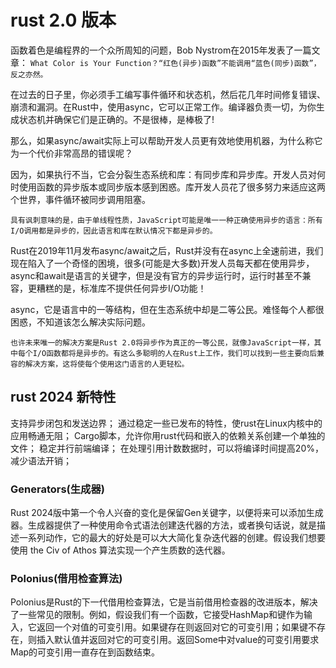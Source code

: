 # rust 2.0 版本

函数着色是编程界的一个众所周知的问题，Bob Nystrom在2015年发表了一篇文章：
`What Color is Your Function？“红色(异步)函数”不能调用“蓝色(同步)函数”，反之亦然。`

在过去的日子里，你必须手工编写事件循环和状态机，然后花几年时间修复错误、崩溃和漏洞。在Rust中，使用async，它可以正常工作。编译器负责一切，为你生成状态机并确保它们是正确的。不是很棒，是棒极了!

那么，如果async/await实际上可以帮助开发人员更有效地使用机器，为什么称它为一个代价非常高昂的错误呢？

因为，如果执行不当，它会分裂生态系统和库：有同步库和异步库。开发人员对何时使用函数的异步版本或同步版本感到困惑。库开发人员花了很多努力来适应这两个世界，事件循环被同步调用阻塞。

`具有讽刺意味的是，由于单线程性质，JavaScript可能是唯一一种正确使用异步的语言：所有I/O调用都是异步的，因此语言和库在默认情况下都是异步的。`

Rust在2019年11月发布async/await之后，Rust并没有在async上全速前进，我们现在陷入了一个奇怪的困境，很多(可能是大多数)开发人员每天都在使用异步，async和await是语言的关键字，但是没有官方的异步运行时，运行时甚至不兼容，更糟糕的是，标准库不提供任何异步I/O功能！

async，它是语言中的一等结构，但在生态系统中却是二等公民。难怪每个人都很困惑，不知道该怎么解决实际问题。

`也许未来唯一的解决方案是Rust 2.0将异步作为真正的一等公民，就像JavaScript一样，其中每个I/O函数都将是异步的。有这么多聪明的人在Rust上工作，我们可以找到一些主要向后兼容的解决方案，这将使每个使用这门语言的人更轻松。`

## rust 2024 新特性

支持异步闭包和发送边界；
通过稳定一些已发布的特性，使rust在Linux内核中的应用畅通无阻；
Cargo脚本，允许你用rust代码和嵌入的依赖关系创建一个单独的文件；
稳定并行前端编译；
在处理引用计数数据时，可以将编译时间提高20%，减少语法开销；

### Generators(生成器)

Rust 2024版中第一个令人兴奋的变化是保留Gen关键字，以便将来可以添加生成器。生成器提供了一种使用命令式语法创建迭代器的方法，或者换句话说，就是描述一系列动作，它的最大的好处是可以大大简化复杂迭代器的创建。假设我们想要使用 the Civ of Athos 算法实现一个产生质数的迭代器。


### Polonius(借用检查算法)

Polonius是Rust的下一代借用检查算法，它是当前借用检查器的改进版本，解决了一些常见的限制。例如，假设我们有一个函数，它接受HashMap和键作为输入，它返回一个对值的可变引用。如果键存在则返回对它的可变引用；如果键不存在，则插入默认值并返回对它的可变引用。返回Some中对value的可变引用要求Map的可变引用一直存在到函数结束。

